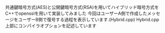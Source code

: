 共通鍵暗号方式(AES)と公開鍵暗号方式(RSA)を用いてハイブリッド暗号方式をC++でopensslを用いて実装してみました
今回はユーザーA側で作成したメッセージをユーザーB側で復号する過程を表示しています.(Hybrid.cpp)
Hybrid.cpp上部にコンパイラオプションを記述しています
